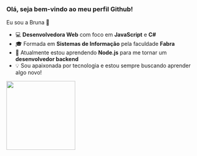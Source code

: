 ### Olá, seja bem-vindo ao meu perfil Github!
Eu sou a Bruna 👋

- 💻 **Desenvolvedora Web** com foco em **JavaScript** e **C#**
- 🎓 Formada em **Sistemas de Informação** pela faculdade **Fabra**
- 🚀 Atualmente estou aprendendo **Node.js** para me tornar um **desenvolvedor backend** 
- 💡 Sou apaixonada por tecnologia e estou sempre buscando aprender algo novo!

<div>
  <a href="https://github.com/brunathemoteo">
  <img height="180em" src="https://github-readme-stats.vercel.app/api/top-langs/?username=brunathemoteo&layout=compact&langs_count=7&theme=dracula"/>
</div>
